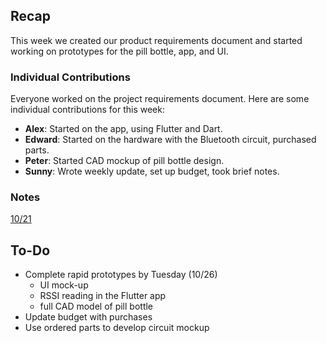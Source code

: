 ## Recap
This week we created our product requirements document and started working on prototypes for the pill bottle, app, and UI.

### Individual Contributions
Everyone worked on the project requirements document. Here are some individual contributions for this week:

- **Alex**: Started on the app, using Flutter and Dart.
- **Edward**: Started on the hardware with the Bluetooth circuit, purchased parts.
- **Peter**: Started CAD mockup of pill bottle design.
- **Sunny**: Wrote weekly update, set up budget, took brief notes.

### Notes
[10/21](notes/475notes_1021.txt)

## To-Do
- Complete rapid prototypes by Tuesday (10/26)
    - UI mock-up 
    - RSSI reading in the Flutter app
    - full CAD model of pill bottle
- Update budget with purchases
- Use ordered parts to develop circuit mockup
